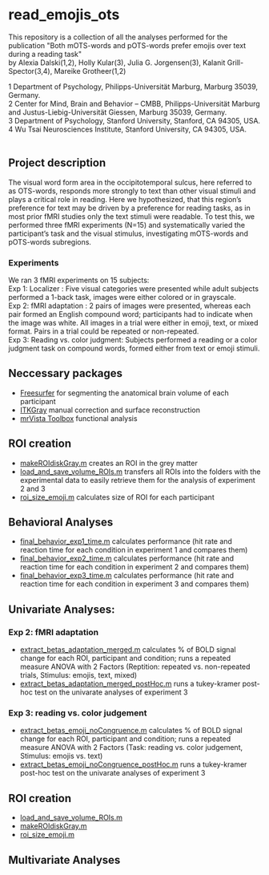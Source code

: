 # read_emojis_ots
This repository is a collection of all the analyses performed for the publication 
"Both mOTS-words and pOTS-words prefer emojis over text during a reading task" <br />
by Alexia Dalski(1,2), Holly Kular(3), Julia G. Jorgensen(3), Kalanit Grill-Spector(3,4), Mareike Grotheer(1,2)

1 Department of Psychology, Philipps-Universität Marburg, Marburg 35039, Germany.<br />
2 Center for Mind, Brain and Behavior – CMBB, Philipps-Universität Marburg and Justus-Liebig-Universität Giessen, Marburg 35039, Germany. <br />
3 Department of Psychology, Stanford University, Stanford, CA 94305, USA.<br />
4 Wu Tsai Neurosciences Institute, Stanford University, CA 94305, USA.<br />
<br />

## Project description
The visual word form area in the occipitotemporal sulcus, here referred to as OTS-words, responds more strongly to text than other visual stimuli and plays a critical role in reading. Here we hypothesized, that this region’s preference for text may be driven by a preference for reading tasks, as in most prior fMRI studies only the text stimuli were readable. To test this, we performed three fMRI experiments (N=15) and systematically varied the participant’s task and the visual stimulus, investigating mOTS-words and pOTS-words subregions. 
### Experiments
We ran 3 fMRI experiments on 15 subjects:<br />
Exp 1: Localizer : Five visual categories were presented while adult subjects performed a 1-back task, images were either colored or in grayscale.<br />
Exp 2:  fMRI adaptation : 2 pairs of images were presented, whereas each pair formed an English compound word; participants had to indicate when the image was white. All images in a trial were either in emoji, text, or mixed format. Pairs in a trial could be repeated or non-repeated.<br />
Exp 3: Reading vs. color judgment: Subjects performed a reading or a color judgment task on compound words, formed either from text or emoji stimuli.<br />

## Neccessary packages 
- [Freesurfer](https://surfer.nmr.mgh.harvard.edu/) for segmenting the anatomical brain volume of each participant 
- [ITKGray](http://web.stanford.edu/group/vista/cgi-bin/wiki/index.php/ItkGray) manual correction and surface reconstruction 
- [mrVista Toolbox](http://github.com/vistalab) functional analysis
## ROI creation
- [makeROIdiskGray.m](https://github.com/EduNeuroLab/read_emojis_ots/blob/main/makeROIdiskGray.m) creates an ROI in the grey matter
- [load_and_save_volume_ROIs.m](https://github.com/EduNeuroLab/read_emojis_ots/blob/main/load_and_save_volume_ROIs.m) transfers all ROIs into the folders with the experimental data to easily retrieve them for the analysis of experiment 2 and 3
- [roi_size_emoji.m](https://github.com/EduNeuroLab/read_emojis_ots/blob/main/roi_size_emoji.m) calculates size of ROI for each participant

## Behavioral Analyses 
- [final_behavior_exp1_time.m](https://github.com/EduNeuroLab/read_emojis_ots/blob/main/final_behavior_exp1_time.m) calculates performance (hit rate and reaction time for each condition in experiment 1 and compares them)
- [final_behavior_exp2_time.m](https://github.com/EduNeuroLab/read_emojis_ots/blob/main/final_behavior_exp2_time.m) calculates performance (hit rate and reaction time for each condition in experiment 2 and compares them)
- [final_behavior_exp3_time.m](https://github.com/EduNeuroLab/read_emojis_ots/blob/main/final_behavior_exp2_time.m) calculates performance (hit rate and reaction time for each condition in experiment 3 and compares them)
## Univariate Analyses:
### Exp 2: fMRI adaptation
- [extract_betas_adaptation_merged.m](https://github.com/EduNeuroLab/read_emojis_ots/blob/main/extract_betas_adaptation_merged.m) calculates % of BOLD signal change for each ROI, participant and condition; runs a repeated measure ANOVA with 2 Factors (Reptition: repeated vs. non-repeated trials, Stimulus: emojis, text, mixed)
- [extract_betas_adaptation_merged_postHoc.m](https://github.com/EduNeuroLab/read_emojis_ots/blob/main/extract_betas_adaptation_merged_postHoc.m) runs a tukey-kramer post-hoc test on the univarate analyses of experiment 3 

### Exp 3: reading vs. color judgement
- [extract_betas_emoji_noCongruence.m](https://github.com/EduNeuroLab/read_emojis_ots/blob/main/extract_betas_adaptation_merged.m)
calculates % of BOLD signal change for each ROI, participant and condition; runs a repeated measure ANOVA with 2 Factors (Task: reading vs. color judgement, Stimulus: emojis vs. text)
- [extract_betas_emoji_noCongruence_postHoc.m](https://github.com/EduNeuroLab/read_emojis_ots/blob/main/extract_betas_emoji_noCongruence_postHoc.m)
runs a tukey-kramer post-hoc test on the univarate analyses of experiment 3 

## ROI creation
- [load_and_save_volume_ROIs.m](https://github.com/EduNeuroLab/read_emojis_ots/blob/main/load_and_save_volume_ROIs.m)
- [makeROIdiskGray.m](https://github.com/EduNeuroLab/read_emojis_ots/blob/main/makeROIdiskGray.m)
- [roi_size_emoji.m](https://github.com/EduNeuroLab/read_emojis_ots/blob/main/roi_size_emoji.m)
## Multivariate Analyses

